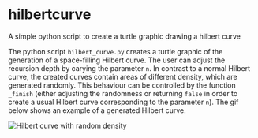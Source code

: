 # hilbertcurve
A simple python script to create a turtle graphic drawing a hilbert curve

The python script `hilbert_curve.py` creates a turtle graphic of the generation of a space-filling Hilbert curve. The user can adjust the recursion depth by carying the parameter `n`. In contrast to a normal Hilbert curve, the created curves contain areas of different density, which are generated randomly. This behaviour can be controlled by the function `_finish` (either adjusting the randomness or returning `false` in order to create a usual Hilbert curve corresponding to the parameter `n`). The gif below shows an example of a generated Hilbert curve. 

![Hilbert curve with random density](random_hilbert_with_turtle.gif "Hilbert curve with random density")
